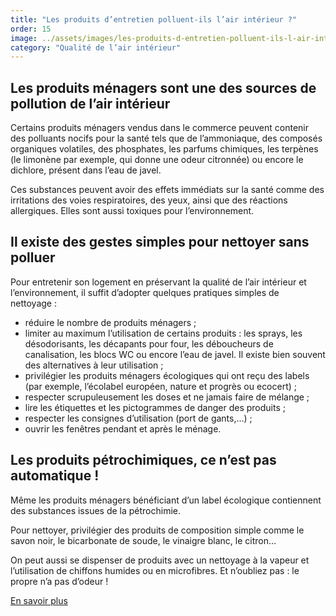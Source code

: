 ```yaml
---
title: "Les produits d’entretien polluent-ils l’air intérieur ?"
order: 15
image: ../assets/images/les-produits-d-entretien-polluent-ils-l-air-interieur.jpg
category: "Qualité de l’air intérieur"
---
```


## Les produits ménagers sont une des sources de pollution de l’air intérieur

Certains produits ménagers vendus dans le commerce peuvent contenir des polluants nocifs pour la santé tels que de l’ammoniaque, des composés organiques volatiles, des phosphates, les parfums chimiques, les terpènes (le limonène par exemple, qui donne une odeur citronnée) ou encore le dichlore, présent dans l’eau de javel. 

Ces substances peuvent avoir des effets immédiats sur la santé comme des irritations des voies respiratoires, des yeux, ainsi que des réactions allergiques. Elles sont aussi toxiques pour l’environnement.

## Il existe des gestes simples pour nettoyer sans polluer

Pour entretenir son logement en préservant la qualité de l’air intérieur et l’environnement, il suffit d’adopter quelques pratiques simples de nettoyage :
- réduire le nombre de produits ménagers ;
- limiter au maximum l’utilisation de certains produits : les sprays, les désodorisants, les décapants pour four, les déboucheurs de canalisation, les blocs WC ou encore l’eau de javel. Il existe bien souvent des alternatives à leur utilisation ; 
- privilégier les produits ménagers écologiques qui ont reçu des labels (par exemple, l’écolabel européen, nature et progrès ou ecocert) ;
- respecter scrupuleusement les doses et ne jamais faire de mélange ;
- lire les étiquettes et les pictogrammes de danger des produits ;
- respecter les consignes d’utilisation (port de gants,…) ;
- ouvrir les fenêtres pendant et après le ménage. 

## Les produits pétrochimiques, ce n’est pas automatique !

Même les produits ménagers bénéficiant d’un label écologique contiennent des substances issues de la pétrochimie. 

Pour nettoyer, privilégier des produits de composition simple comme le savon noir, le bicarbonate de soude, le vinaigre blanc, le citron…

On peut aussi se dispenser de produits avec un  nettoyage à la vapeur et l’utilisation de chiffons humides ou en microfibres.  Et n’oubliez pas : le propre n’a pas d’odeur !

[En savoir plus](https://multimedia.ademe.fr/infographies/infographie_produits_menagers/index.html)  
